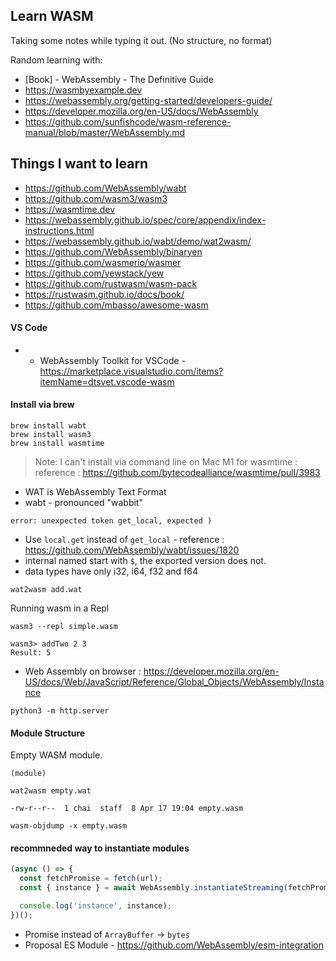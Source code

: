 Learn WASM
---

Taking some notes while typing it out. (No structure, no format)

Random learning with:

- [Book] - WebAssembly - The Definitive Guide
- https://wasmbyexample.dev
- https://webassembly.org/getting-started/developers-guide/
- https://developer.mozilla.org/en-US/docs/WebAssembly
- https://github.com/sunfishcode/wasm-reference-manual/blob/master/WebAssembly.md

## Things I want to learn

- https://github.com/WebAssembly/wabt
- https://github.com/wasm3/wasm3
- https://wasmtime.dev
- https://webassembly.github.io/spec/core/appendix/index-instructions.html
- https://webassembly.github.io/wabt/demo/wat2wasm/
- https://github.com/WebAssembly/binaryen
- https://github.com/wasmerio/wasmer
- https://github.com/yewstack/yew
- https://github.com/rustwasm/wasm-pack
- https://rustwasm.github.io/docs/book/
- https://github.com/mbasso/awesome-wasm

#### VS Code

- - WebAssembly Toolkit for VSCode - https://marketplace.visualstudio.com/items?itemName=dtsvet.vscode-wasm

#### Install via brew

```
brew install wabt
brew install wasm3
brew install wasmtime
```

> Note: I can't install via command line on Mac M1 for wasmtime : reference : https://github.com/bytecodealliance/wasmtime/pull/3983

- WAT is WebAssembly Text Format
- wabt - pronounced "wabbit"

```
error: unexpected token get_local, expected )
```

- Use `local.get` instead of `get_local` - reference : https://github.com/WebAssembly/wabt/issues/1820
- internal named start with `$`, the exported version does not.
- data types have only i32, i64, f32 and f64

```
wat2wasm add.wat
```

Running wasm in a Repl

```
wasm3 --repl simple.wasm

wasm3> addTwo 2 3
Result: 5
```

- Web Assembly on browser : https://developer.mozilla.org/en-US/docs/Web/JavaScript/Reference/Global_Objects/WebAssembly/Instance

```
python3 -m http.server
```

#### Module Structure

Empty WASM module.

```wat
(module)
```

```
wat2wasm empty.wat

-rw-r--r--  1 chai  staff  8 Apr 17 19:04 empty.wasm
```

```
wasm-objdump -x empty.wasm
```

#### recommneded way to instantiate modules

```js
(async () => {
  const fetchPromise = fetch(url);
  const { instance } = await WebAssembly.instantiateStreaming(fetchPromise);

  console.log('instance', instance);
})();
```

- Promise instead of `ArrayBuffer` -> `bytes`
- Proposal ES Module - https://github.com/WebAssembly/esm-integration